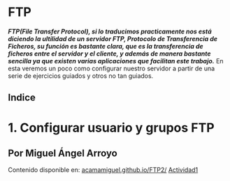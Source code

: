 # FTP

***FTP(File Transfer Protocol), si lo traducimos practicamente nos está diciendo la ultilidad de un servidor FTP, Protocolo de Transferencia de Ficheros, su función es bastante clara, que es la transferencia de ficheros entre el servidor y el cliente, y además de manera bastante sencilla ya que existen varias aplicaciones que facilitan este trabajo.***
En esta veremos un poco como configurar nuestro servidor a partir de una serie de ejercicios guiados y otros no tan guiados.
## Indice
# 1. Configurar usuario y grupos FTP

## Por Miguel Ángel Arroyo
Contenido disponible en: [acamamiguel.github.io/FTP2/](https://amcamiguel.github.io./FTP2)
[Actividad1](Actividad1.md)
